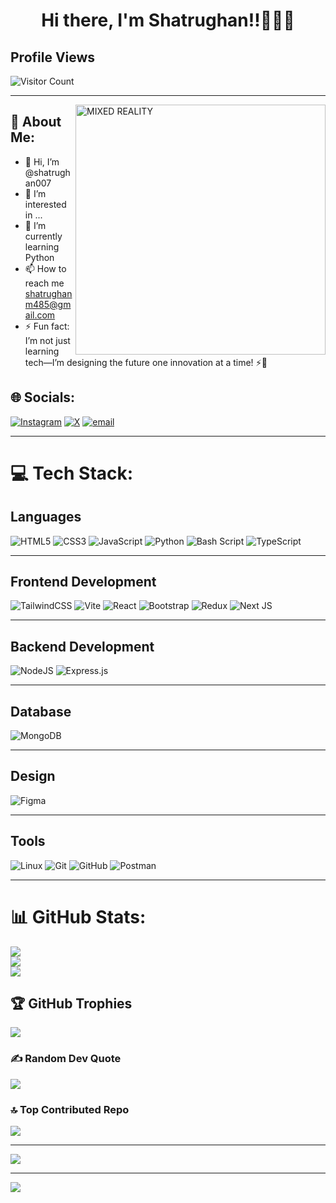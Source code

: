 <h1 align="center">Hi there, I'm Shatrughan!!🙋🏽‍♂️</h1> 


## Profile Views

![Visitor Count](https://profile-counter.glitch.me/{shatrughan007}/count.svg)

---
<img align="right" alt="MIXED REALITY" width="400" src="https://media.giphy.com/media/M9gbBd9nbDrOTu1Mqx/giphy.gif">


## 💫 About Me:
- 👋 Hi, I’m @shatrughan007
- 👀 I’m interested in ...
- 🌱 I’m currently learning Python
- 📫 How to reach me shatrughanm485@gmail.com
- ⚡ Fun fact:  I’m not just learning tech—I’m designing the future one innovation at a time! ⚡🚀



## 🌐 Socials:

[![Instagram](https://img.shields.io/badge/Instagram-%23E4405F.svg?logo=Instagram&logoColor=white)](https://instagram.com/hl__boruto)
[![X](https://img.shields.io/badge/X-black.svg?logo=X&logoColor=white)](https://x.com/@shatrughan_07)
[![email](https://img.shields.io/badge/Email-D14836?logo=gmail&logoColor=white)](mailto:shatrughanm485@gmail.com) 

---

# 💻 Tech Stack:


## Languages

![HTML5](https://img.shields.io/badge/html5-%23E34F26.svg?style=for-the-badge&logo=html5&logoColor=white) 
![CSS3](https://img.shields.io/badge/css3-%231572B6.svg?style=for-the-badge&logo=css3&logoColor=white) 
![JavaScript](https://img.shields.io/badge/javascript-%23323330.svg?style=for-the-badge&logo=javascript&logoColor=%23F7DF1E) 
![Python](https://img.shields.io/badge/python-3670A0?style=for-the-badge&logo=python&logoColor=ffdd54) 
![Bash Script](https://img.shields.io/badge/bash_script-%23121011.svg?style=for-the-badge&logo=gnu-bash&logoColor=white) 
![TypeScript](https://img.shields.io/badge/typescript-%23007ACC.svg?style=for-the-badge&logo=typescript&logoColor=white) 

---

## Frontend Development

![TailwindCSS](https://img.shields.io/badge/tailwindcss-%2338B2AC.svg?style=for-the-badge&logo=tailwind-css&logoColor=white) 
![Vite](https://img.shields.io/badge/vite-%23646CFF.svg?style=for-the-badge&logo=vite&logoColor=white) 
![React](https://img.shields.io/badge/react-%2320232a.svg?style=for-the-badge&logo=react&logoColor=%2361DAFB) 
![Bootstrap](https://img.shields.io/badge/bootstrap-%238511FA.svg?style=for-the-badge&logo=bootstrap&logoColor=white) 
![Redux](https://img.shields.io/badge/redux-%23593d88.svg?style=for-the-badge&logo=redux&logoColor=white) 
![Next JS](https://img.shields.io/badge/Next-black?style=for-the-badge&logo=next.js&logoColor=white)

---
## Backend Development

![NodeJS](https://img.shields.io/badge/node.js-6DA55F?style=for-the-badge&logo=node.js&logoColor=white)
![Express.js](https://img.shields.io/badge/express.js-%23404d59.svg?style=for-the-badge&logo=express&logoColor=%2361DAFB) 

---

## Database

![MongoDB](https://img.shields.io/badge/MongoDB-%234ea94b.svg?style=for-the-badge&logo=mongodb&logoColor=white) 

---
## Design

![Figma](https://img.shields.io/badge/figma-%23F24E1E.svg?style=for-the-badge&logo=figma&logoColor=white) 

---
## Tools

![Linux](https://img.shields.io/badge/Linux-FCC624?style=for-the-badge&logo=linux&logoColor=black) 
![Git](https://img.shields.io/badge/git-%23F05033.svg?style=for-the-badge&logo=git&logoColor=white) 
![GitHub](https://img.shields.io/badge/github-%23121011.svg?style=for-the-badge&logo=github&logoColor=white)
![Postman](https://img.shields.io/badge/Postman-FF6C37?style=for-the-badge&logo=postman&logoColor=white)

---
# 📊 GitHub Stats:
![](https://github-readme-stats.vercel.app/api?username=shatrughan007&theme=dark&hide_border=false&include_all_commits=true&count_private=true)<br/>
![](https://nirzak-streak-stats.vercel.app/?user=shatrughan007&theme=dark&hide_border=false)<br/>
![](https://github-readme-stats.vercel.app/api/top-langs/?username=shatrughan007&theme=dark&hide_border=false&include_all_commits=true&count_private=true&layout=compact)

## 🏆 GitHub Trophies
![](https://github-profile-trophy.vercel.app/?username=shatrughan007&theme=radical&no-frame=false&no-bg=false&margin-w=4)

### ✍️ Random Dev Quote
![](https://quotes-github-readme.vercel.app/api?type=horizontal&theme=radical)

### 🔝 Top Contributed Repo
![](https://github-contributor-stats.vercel.app/api?username=shatrughan007&limit=5&theme=dark&combine_all_yearly_contributions=true)

---
[![](https://visitcount.itsvg.in/api?id=shatrughan007&icon=0&color=0)](https://visitcount.itsvg.in)

<!-- Proudly created with GPRM ( https://gprm.itsvg.in ) -->
---
[![](https://visitcount.itsvg.in/api?id=shatrughan007&icon=0&color=0)](https://visitcount.itsvg.in)

<!-- Proudly created with GPRM ( https://gprm.itsvg.in ) -->
